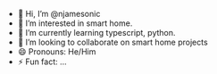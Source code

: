 - 👋 Hi, I’m @njamesonic
- 👀 I’m interested in smart home.
- 🌱 I’m currently learning typescript, python.
- 💞️ I’m looking to collaborate on smart home projects
- 😄 Pronouns: He/Him
- ⚡ Fun fact: ...

<!---
njamesonic/njamesonic is a ✨ special ✨ repository because its `README.md` (this file) appears on your GitHub profile.
You can click the Preview link to take a look at your changes.
--->
